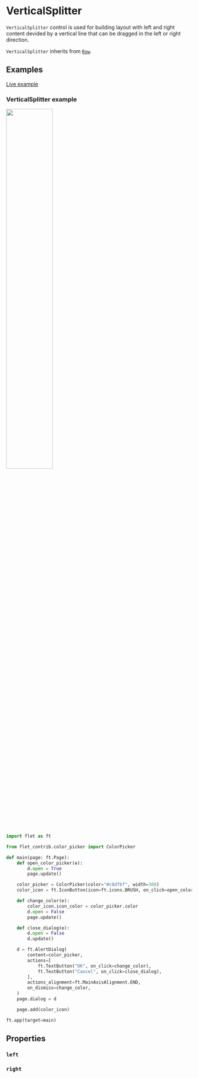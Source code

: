 # VerticalSplitter

`VerticalSplitter` control is used for building layout with left and right content devided by a vertical line that can be dragged in the left or right direction.

`VerticalSplitter` inherits from [`Row`](https://flet.dev/docs/controls/row).

## Examples

[Live example](https://flet-controls-gallery.fly.dev/contrib/verticalsplitter)

### VerticalSplitter example

<img src="media/vertical_splitter.png" width="50%"/>

```python
import flet as ft

from flet_contrib.color_picker import ColorPicker

def main(page: ft.Page):
    def open_color_picker(e):
        d.open = True
        page.update()

    color_picker = ColorPicker(color="#c8df6f", width=300)
    color_icon = ft.IconButton(icon=ft.icons.BRUSH, on_click=open_color_picker)

    def change_color(e):
        color_icon.icon_color = color_picker.color
        d.open = False
        page.update()

    def close_dialog(e):
        d.open = False
        d.update()

    d = ft.AlertDialog(
        content=color_picker,
        actions=[
            ft.TextButton("OK", on_click=change_color),
            ft.TextButton("Cancel", on_click=close_dialog),
        ],
        actions_alignment=ft.MainAxisAlignment.END,
        on_dismiss=change_color,
    )
    page.dialog = d

    page.add(color_icon)

ft.app(target=main)
```

## Properties

### `left`

### `right`
